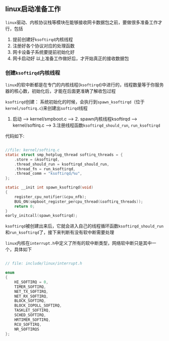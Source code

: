 ## linux启动准备工作

`linux`驱动、内核协议栈等模块在能够接收网卡数据包之前，要做很多准备工作才行，包括
1. 提前创建好`ksoftirqd`内核线程
2. 注册好各个协议对应的处理函数
3. 网卡设备子系统要提前初始化好
4. 网卡启动好
以上准备工作做好后，才开始真正的接收数据包


### 创建`ksoftirqd`内核线程

`linux`的软中断都是在专门的内核线程(`ksoftirqd`)中进行的，线程数量等于你服务器的核心数，初始化后，才能在后面更准确了解收包过程

`ksoftirqd`创建： 系统初始化的时候，会执行到`spawn_ksoftirqd`（位于`kernel/softirq.c`)来创建出`softirqd`线程

1. 启动 --> kernel/smpboot.c --> 2. spawn内核线程ksoftirqd --> kernel/softirq.c --> 3.注册线程函数`ksoftirqd_should_run`, `run_ksoftirqd`

代码如下:

```C

//file: kernel/softirq.c
static struct smp_hotplug_thread softirq_threads = {
    .store = &ksoftirqd,
    .thread_should_run = ksoftirqd_should_run,
    .thread_fn = run_ksoftirqd,
    .thread_comm = "ksoftirqd/%u",
};

static __init int spawn_ksoftirqd(void)
{
    register_cpu_notifier(&cpu_nfb);
    BUG_ON(smpboot_register_percpu_thread(&softirq_threads));
    return 0;
}
early_initcall(spawn_ksoftirqd);
```

`ksoftirqd`被创建出来后，它就会进入自己的线程循环函数`ksoftirqd_should_run`和`run_ksoftirqd`了，接下来判断有没有软中断需要处理

`linux`内核在`interrupt.h`中定义了所有的软中断类型，网络软中断只是其中一个，具体如下

```C

// file: include/linux/interrupt.h

enum 
{
    HI_SOFTIRQ = 0,
    TIMER_SOFTIRQ,
    NET_TX_SOFTIRQ,
    NET_RX_SOFTIRQ,
    BLOCK_SOFTIRQ,
    BLOCK_IOPOLL_SOFTIRQ,
    TASKLET_SOFTIRQ,
    SCHED_SOFTIRQ,
    HRTIMER_SOFTIRQ,
    RCU_SOFTIRQ,
    NR_SOFTIRQS
};
```